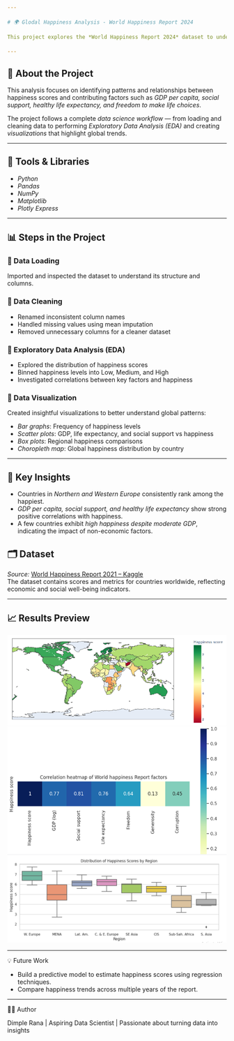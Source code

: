 ```yaml
---

# 🌍 Glodal Happiness Analysis - World Happiness Report 2024

This project explores the *World Happiness Report 2024* dataset to understand how different social, economic, and health factors influence happiness levels across countries.

---
```


## 📘 About the Project
This analysis focuses on identifying patterns and relationships between happiness scores and contributing factors such as *GDP per capita,* *social support,* *healthy life expectancy, and* *freedom to make life choices*.  

The project follows a complete *data science workflow* — from loading and cleaning data to performing *Exploratory Data Analysis (EDA)* and creating *visualizations* that highlight global trends.

---

## 🧰 Tools & Libraries
- *Python*
- *Pandas*
- *NumPy*
- *Matplotlib*
- *Plotly Express*

---

## 📊 Steps in the Project

### ⿡ Data Loading  
Imported and inspected the dataset to understand its structure and columns.

### ⿢ Data Cleaning  
- Renamed inconsistent column names  
- Handled missing values using mean imputation  
- Removed unnecessary columns for a cleaner dataset  

### ⿣ Exploratory Data Analysis (EDA)  
- Explored the distribution of happiness scores  
- Binned happiness levels into Low, Medium, and High  
- Investigated correlations between key factors and happiness  

### ⿤ Data Visualization  
Created insightful visualizations to better understand global patterns:
- *Bar graphs*: Frequency of happiness levels  
- *Scatter plots*: GDP, life expectancy, and social support vs happiness  
- *Box plots*: Regional happiness comparisons  
- *Choropleth map*: Global happiness distribution by country  

---

## 🌟 Key Insights
- Countries in *Northern and Western Europe* consistently rank among the happiest.  
- *GDP per capita, social support, and healthy life expectancy* show strong positive correlations with happiness.  
- A few countries exhibit *high happiness despite moderate GDP*, indicating the impact of non-economic factors.  

## 🗂 Dataset
*Source:* [World Happiness Report 2021 – Kaggle](data/World-happiness-report-2024.csv)  
The dataset contains scores and metrics for countries worldwide, reflecting economic and social well-being indicators.

---

## 📈 Results Preview

![Choropleth Map](images/Choropleth%20map.png)
![Correlation Heatmap](images/Correlation%20heatmap.png)
![Correlation Heatmap](images/Regions%20boxplot.png)


---

💡 Future Work

* Build a predictive model to estimate happiness scores using regression techniques.
* Compare happiness trends across multiple years of the report.

---

👩‍💻 Author

Dimple Rana |
Aspiring Data Scientist | Passionate about turning data into insights





